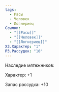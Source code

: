 ```yaml
---
tags:
  - Расы
  - Человек
  - Логнериец
Ссылки:
  - "[[Расы]]"
  - "[[Человек]]"
  - "[[Логнериец]]"
ХЗ.Характер: "1"
РЗ.Рассудок: "10"
---
```

Наследие мятежников:

Характер: +1

Запас рассудка: +10








